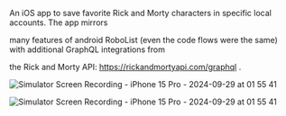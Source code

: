 An iOS app to save favorite Rick and Morty characters in specific local accounts. The app mirrors  

many features of android RoboList (even the code flows were the same) with additional GraphQL integrations from 

the Rick and Morty API: https://rickandmortyapi.com/graphql .  

![Simulator Screen Recording - iPhone 15 Pro - 2024-09-29 at 01 55 41](https://github.com/user-attachments/assets/8d2d5725-5afc-4f0c-83ed-1d8fea350dfc)


![Simulator Screen Recording - iPhone 15 Pro - 2024-09-29 at 01 55 41](https://github.com/minhan14/RoboListiOS/demo.gif)

